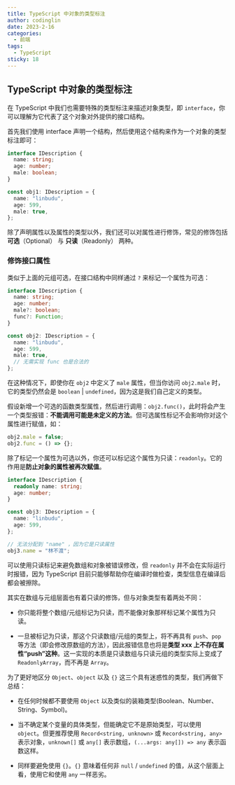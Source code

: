 ```yaml
---
title: TypeScript 中对象的类型标注
author: codinglin
date: 2023-2-16
categories:
  - 前端
tags:
  - TypeScript
sticky: 18
---
```


## TypeScript 中对象的类型标注

在 TypeScript 中我们也需要特殊的类型标注来描述对象类型，即 `interface`，你可以理解为它代表了这个对象对外提供的接口结构。

首先我们使用 interface 声明一个结构，然后使用这个结构来作为一个对象的类型标注即可：

```ts
interface IDescription {
  name: string;
  age: number;
  male: boolean;
}

const obj1: IDescription = {
  name: "linbudu",
  age: 599,
  male: true,
};
```

除了声明属性以及属性的类型以外，我们还可以对属性进行修饰，常见的修饰包括**可选**（Optional） 与 **只读**（Readonly） 两种。

### 修饰接口属性

类似于上面的元组可选，在接口结构中同样通过 `?` 来标记一个属性为可选：

```ts
interface IDescription {
  name: string;
  age: number;
  male?: boolean;
  func?: Function;
}

const obj2: IDescription = {
  name: "linbudu",
  age: 599,
  male: true,
  // 无需实现 func 也是合法的
};
```

在这种情况下，即使你在 `obj2` 中定义了 `male` 属性，但当你访问 `obj2.male` 时，它的类型仍然会是 `boolean` | `undefined`，因为这是我们自己定义的类型。

假设新增一个可选的函数类型属性，然后进行调用：`obj2.func()`，此时将会产生一个类型报错：**不能调用可能是未定义的方法**。但可选属性标记不会影响你对这个属性进行赋值，如：

```ts
obj2.male = false;
obj2.func = () => {};
```

除了标记一个属性为可选以外，你还可以标记这个属性为只读：`readonly`。它的作用是**防止对象的属性被再次赋值**。

```ts
interface IDescription {
  readonly name: string;
  age: number;
}

const obj3: IDescription = {
  name: "linbudu",
  age: 599,
};

// 无法分配到 "name" ，因为它是只读属性
obj3.name = "林不渡";
```

可以使用只读标记来避免数组和对象被错误修改，但 `readonly` 并不会在实际运行时报错，因为 TypeScript 目前只能够帮助你在编译时做检查，类型信息在编译后都会被擦除。

其实在数组与元组层面也有着只读的修饰，但与对象类型有着两处不同：

- 你只能将整个数组/元组标记为只读，而不能像对象那样标记某个属性为只读。

- 一旦被标记为只读，那这个只读数组/元组的类型上，将不再具有 `push`、`pop` 等方法（即会修改原数组的方法），因此报错信息也将是**类型 xxx 上不存在属性“push”这种**。这一实现的本质是只读数组与只读元组的类型实际上变成了 `ReadonlyArray`，而不再是 `Array`。

为了更好地区分 `Object`、`object` 以及 `{}` 这三个具有迷惑性的类型，我们再做下总结：

- 在任何时候都不要使用 `Object` 以及类似的装箱类型(Boolean、Number、String、Symbol)。

- 当不确定某个变量的具体类型，但能确定它不是原始类型，可以使用 `object`。但更推荐使用 `Record<string, unknown>` 或 `Record<string, any>` 表示对象，`unknown[]` 或 `any[]` 表示数组，`(...args: any[]) => any` 表示函数这样。

- 同样要避免使用 `{}`。`{}` 意味着任何非 `null` / `undefined` 的值，从这个层面上看，使用它和使用 `any` 一样恶劣。
